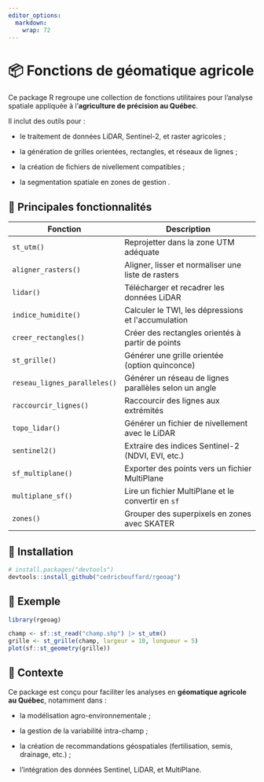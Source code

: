 ```yaml
---
editor_options: 
  markdown: 
    wrap: 72
---
```


# 📦 Fonctions de géomatique agricole

Ce package R regroupe une collection de fonctions utilitaires pour
l’analyse spatiale appliquée à l’**agriculture de précision au Québec**.

Il inclut des outils pour :

-   le traitement de données LiDAR, Sentinel-2, et raster agricoles ;

-   la génération de grilles orientées, rectangles, et réseaux de lignes
    ;

-   la création de fichiers de nivellement compatibles ;

-   la segmentation spatiale en zones de gestion .

## 🧩 Principales fonctionnalités

| Fonction                     | Description                                           |
|------------------------------|-------------------------------------------------------|
| `st_utm()`                   | Reprojetter dans la zone UTM adéquate                 |
| `aligner_rasters()`          | Aligner, lisser et normaliser une liste de rasters    |
| `lidar()`                    | Télécharger et recadrer les données LiDAR             |
| `indice_humidite()`          | Calculer le TWI, les dépressions et l'accumulation    |
| `creer_rectangles()`         | Créer des rectangles orientés à partir de points      |
| `st_grille()`                | Générer une grille orientée (option quinconce)        |
| `reseau_lignes_paralleles()` | Générer un réseau de lignes parallèles selon un angle |
| `raccourcir_lignes()`        | Raccourcir des lignes aux extrémités                  |
| `topo_lidar()`               | Générer un fichier de nivellement avec le LiDAR       |
| `sentinel2()`                | Extraire des indices Sentinel-2 (NDVI, EVI, etc.)     |
| `sf_multiplane()`            | Exporter des points vers un fichier MultiPlane        |
| `multiplane_sf()`            | Lire un fichier MultiPlane et le convertir en `sf`    |
| `zones()`                    | Grouper des superpixels en zones avec SKATER          |

## 🔧 Installation

``` r
# install.packages("devtools")
devtools::install_github("cedricbouffard/rgeoag")
```

## 🧪 Exemple

``` r
library(rgeoag)

champ <- sf::st_read("champ.shp") |> st_utm()
grille <- st_grille(champ, largeur = 10, longueur = 5)
plot(sf::st_geometry(grille))
```

## 🌱 Contexte

Ce package est conçu pour faciliter les analyses en **géomatique
agricole au Québec**, notamment dans :

-   la modélisation agro-environnementale ;

-   la gestion de la variabilité intra-champ ;

-   la création de recommandations géospatiales (fertilisation, semis,
    drainage, etc.) ;

-   l’intégration des données Sentinel, LiDAR, et MultiPlane.

